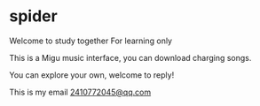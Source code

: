 # spider
Welcome to study together
For learning only

This is a Migu music interface, you can download charging songs.

You can explore your own, welcome to reply!



This is my email 2410772045@qq.com
